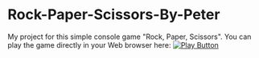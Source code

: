# Rock-Paper-Scissors-By-Peter
My project for this simple console game "Rock, Paper, Scissors".
You can play the game directly in your Web browser here:
[<img alt="Play Button" src="![pngfind com-start-button-png-3164705](https://user-images.githubusercontent.com/114181931/192120166-13988c87-8d68-4e22-b4b8-20f184ad13c8.png)" />](https://replit.com/@pbekriev/Rock-Paper-Scissors-By-Peter#main.py)
